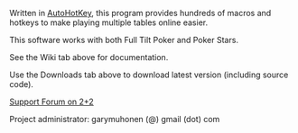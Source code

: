 Written in [AutoHotKey](http://www.autohotkey.com), this program provides hundreds of macros and hotkeys to make playing multiple tables online easier.

This software works with both Full Tilt Poker and Poker Stars.

See the Wiki tab above for documentation.

Use the Downloads tab above to download latest version (including source code).

[Support Forum on 2+2](http://forumserver.twoplustwo.com/45/software/poker-shortcuts-software-makes-playing-poker-stars-full-tilt-poker-easier-483764/)

Project administrator: garymuhonen (@) gmail (dot) com